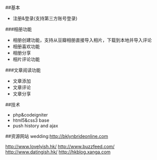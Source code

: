 ##基本
+ 注册&登录(支持第三方账号登录)

###相册功能
+ 相册创建功能，支持从豆瓣相册直接导入相片，下载到本地并导入评论
+ 相册喜欢功能
+ 相册分享
+ 相片评论功能

###文章阅读功能
+ 文章添加
+ 文章评论
+ 文章分享


##技术
+ php&codeigniter
+ html5&css3 base
+ push history and ajax


##资源网站
wedding:http://bklynbrideonline.com

http://www.lovelyish.hk/
http://www.buzzfeed.com/
http://www.datingish.hk/
http://hkblog.xanga.com